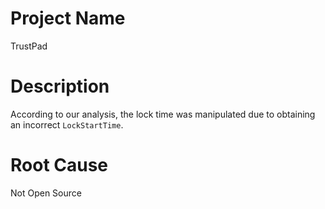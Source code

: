 # Project Name
TrustPad

# Description
According to our analysis, the lock time was manipulated due to obtaining an incorrect `LockStartTime`.

# Root Cause
Not Open Source